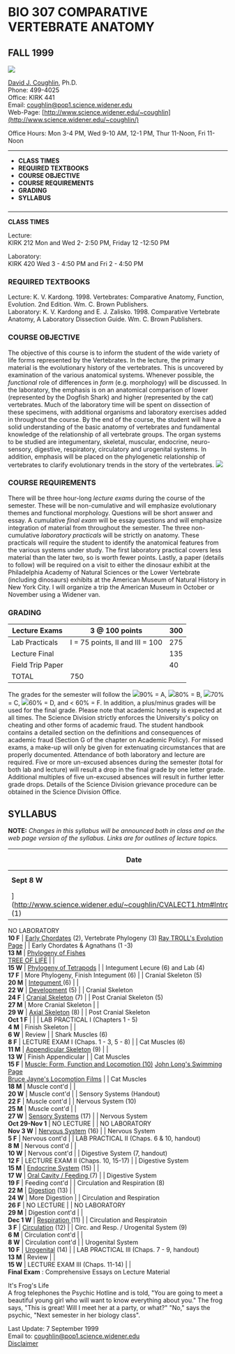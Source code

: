 #  **BIO 307 COMPARATIVE VERTEBRATE ANATOMY**

##  **FALL** **1999**

![](lizard.gif)

[David J. Coughlin](http://www.science.widener.edu/~coughlin/), Ph.D.  
Phone: 499-4025  
Office: KIRK 441  
Email:
[coughlin@pop1.science.widener.edu](mailto:coughlin@pop1.science.widener.edu)  
Web-Page:
[http://www.science.widener.edu/~coughlin](http://www.science.widener.edu/~coughlin/)

Office Hours: Mon 3-4 PM, Wed 9-10 AM, 12-1 PM, Thur 11-Noon,  Fri 11-Noon  


* * *

  * **CLASS TIMES**
  * **REQUIRED TEXTBOOKS**
  * **COURSE OBJECTIVE**
  * **COURSE REQUIREMENTS**
  * **GRADING**
  * **SYLLABUS**

###

* * *

  
**CLASS TIMES**

Lecture:  
KIRK 212 Mon and Wed 2- 2:50 PM, Friday 12 -12:50 PM

Laboratory:  
KIRK 420 Wed 3 - 4:50 PM and Fri 2 - 4:50 PM

###  **REQUIRED TEXTBOOKS**

Lecture: K. V. Kardong. 1998. Vertebrates: Comparative Anatomy, Function,
Evolution. 2nd Edition.  Wm. C. Brown Publishers.  
Laboratory: K. V. Kardong and E. J. Zalisko. 1998. Comparative Vertebrate
Anatomy, A Laboratory Dissection Guide. Wm. C. Brown Publishers.

###  **COURSE OBJECTIVE**

The objective of this course is to inform the student of the wide variety of
life forms represented by the Vertebrates. In the lecture, the primary
material is the evolutionary history of the vertebrates. This is uncovered by
examination of the various anatomical systems. Whenever possible, the
_functional_ role of differences in _form_ (e.g. morphology) will be
discussed. In the laboratory, the emphasis is on an anatomical comparison of
lower (represented by the Dogfish Shark) and higher (represented by the cat)
vertebrates. Much of the laboratory time will be spent on dissection of these
specimens, with additional organisms and laboratory exercises added in
throughout the course. By the end of the course, the student will have a solid
understanding of the basic anatomy of vertebrates and fundamental knowledge of
the relationship of all vertebrate groups. The organ systems to be studied are
integumentary, skeletal, muscular, endocrine, neuro-sensory, digestive,
respiratory, circulatory and urogenital systems. In addition, emphasis will be
placed on the phylogenetic relationship of vertebrates to clarify evolutionary
trends in the story of the vertebrates. ![](mammal.gif)

###  **COURSE REQUIREMENTS**

There will be three hour-long _lecture exams_ during the course of the
semester. These will be non-cumulative and will emphasize evolutionary themes
and functional morphology. Questions will be short answer and essay. A
cumulative _final exam_ will be essay questions and will emphasize integration
of material from throughout the semester. The three non-cumulative _laboratory
practicals_ will be strictly on anatomy. These practicals will require the
student to identify the anatomical features from the various systems under
study. The first laboratory practical covers less material than the later two,
so is worth fewer points. Lastly, a  paper (details to follow) will be
required on a visit to either the dinosaur exhibit at the Philadelphia Academy
of Natural Sciences or the Lower Vertebrate (including dinosaurs) exhibits at
the American Museum of Natural History in New York City. I will organize a
trip the American Museum in October or November using a Widener van.

###  **GRADING**

Lecture Exams | 3 @ 100 points  | 300  
---|---|---  
Lab Practicals  | I = 75 points, II and III = 100  | 275  
Lecture Final |  | 135  
Field Trip Paper |  | 40  
| TOTAL | 750  
The grades for the semester will follow the ![](IMG00001.GIF)90% = A,
![](IMG00002.GIF)80% = B, ![](IMG00003.GIF)70% = C, ![](IMG00004.GIF)60% = D,
and < 60% = F. In addition, a plus/minus grades will be used for the final
grade. Please note that academic honesty is expected at all times. The Science
Division strictly enforces the University's policy on cheating and other forms
of academic fraud. The student handbook contains a detailed section on the
definitions and consequences of academic fraud (Section G of the chapter on
Academic Policy). For missed exams, a make-up will only be given for
extenuating circumstances that are properly documented. Attendance of both
laboratory and lecture are required. Five or more un-excused absences during
the semester (total for both lab and lecture) will result a drop in the final
grade by one letter grade. Additional multiples of five un-excused absences
will result in further letter grade drops. Details of the Science Division
grievance procedure can be obtained in the Science Division Office.

##  SYLLABUS

**NOTE:** _Changes in this syllabus will be announced both in class and on the
web page version of the syllabus. Links are for outlines of lecture topics._  
    
  **Date** | **Lecture Topic**   |  | **Laboratory Topic**  
---|---|---|---  
**Sept 8 W** | [Introduction; Evolution
](http://www.science.widener.edu/~coughlin/CVALECT1.htm#Introduction)(1)  |  |
NO LABORATORY  
**10 F** | [Early
Chordates](http://www.science.widener.edu/~coughlin/CVALECT1.htm#EarlyChord)
(2), Vertebrate Phylogeny (3) [Ray TROLL's Evolution
Page](http://www.trollart.com/EVOLUTI0N.html) |  |  Early Chordates &
Agnathans (1 -3)  
**13 M** | [Phylogeny of
Fishes](http://www.science.widener.edu/~coughlin/CVALECT2.htm)  
[TREE OF LIFE](http://phylogeny.arizona.edu/tree/phylogeny.html) |  |  
**15 W** | [Phylogeny of
Tetrapods](http://www.science.widener.edu/~coughlin/CVALECT3.htm)  |  |
Integument Lecure (6) and Lab (4)  
**17 F** |  More Phylogeny, Finish Integument (6) |  | Cranial Skeleton (5)  
**20 M** | [Integument
](http://www.science.widener.edu/~coughlin/CVALECT5.htm)(6)  |  |  
**22 W** |
[Development](http://www.science.widener.edu/~coughlin/Cvalect4.htm) (5)  |  |
Cranial Skeleton  
**24 F** | [Cranial
Skeleton](http://www.science.widener.edu/~coughlin/CVALECT7.htm) (7)  |  |
Post Cranial Skeleton (5)  
**27 M** |  More Cranial Skeleton |  |  
**29 W** | [Axial
Skeleton](http://www.science.widener.edu/~coughlin/CVALECT7.htm#axial) (8) |
|  Post Cranial Skeleton  
**Oct 1 F** |    |  | LAB PRACTICAL I (Chapters 1 - 5)  
**4 M** |  Finish Skeleton |  |  
**6 W** |  Review |   | Shark Muscles (6)  
**8 F** |  LECTURE EXAM I (Chaps. 1 - 3, 5 - 8) |  | Cat Muscles (6)  
**11 M** | [Appendicular
Skeleton](http://www.science.widener.edu/~coughlin/CVALECT7.htm#appendicular)
(9) |  |  
**13 W** |  Finish Appendicular |  | Cat Muscles  
**15 F** | [Muscle: Form, Function and Locomotion
(10)](http://www.science.widener.edu/~coughlin/CVALECT8.htm) [John Long's
Swimming Page](http://faculty.vassar.edu/~jolong/swimming.html)  
[Bruce Jayne's Locomotion
Films](http://www.biology.uc.edu/faculty/jayne/videos.htm) |  |  Cat Muscles  
**18 M** |  Muscle cont'd |  |  
**20 W** |  Muscle cont'd |  | Sensory Systems (Handout)  
**22 F** |  Muscle cont'd |  | Nervous System (10)  
**25 M** |  Muscle cont'd |  |  
**27 W** | [Sensory
Systems](http://www.science.widener.edu/~coughlin/CVALECT9.htm) (17) |  |
Nervous System  
**Oct 29-Nov 1** |  NO LECTURE |  | NO LABORATORY  
**Nov 3 W** | [Nervous
System](http://www.science.widener.edu/~coughlin/CVA1011.htm) (16)  |  |
Nervous System  
**5 F** |  Nervous cont'd  |  | LAB PRACTICAL II (Chaps. 6 & 10, handout)  
**8 M** |  Nervous cont'd  |  |  
**10 W** |  Nervous cont'd  |   | Digestive System (7, handout)  
**12 F** |  LECTURE EXAM II (Chaps. 10, 15-17) |  | Digestive System  
**15 M** | [Endocrine
System](http://www.science.widener.edu/~coughlin/CVALEC12.htm) (15) |  |  
**17 W** | [Oral Cavity / Feeding
](http://www.science.widener.edu/~coughlin/CVALEC13.htm)(7)  |  |  Digestive
System  
**19 F** |   Feeding cont'd |  | Circulation and Respiration (8)  
**22 M** | [Digestion](http://www.science.widener.edu/~coughlin/CVALEC13.htm)
(13)  |  |  
**24 W** |  More Digestion  |  | Circulation and Respiration  
**26 F** |  NO LECTURE |  | NO LABORATORY  
**29 M** |  Digestion cont'd  |  |  
**Dec 1 W** | [Respiration
](http://www.science.widener.edu/~coughlin/CVALEC14.htm)(11)  |  |
Circulation and Respiratoin  
**3 F** | [Circulation](http://www.science.widener.edu/~coughlin/CVALEC15.htm)
(12) |  |  Circ. and Resp. / Urogenital System (9)  
**6 M** |  Circulation cont'd |  |  
**8 W** |  Circulation cont'd |  |  Urogenital System  
**10 F** |
[Urogenital](http://www.science.widener.edu/~coughlin/CVALET16.htm) (14)  |  |
LAB PRACTICAL III (Chaps. 7 - 9, handout)  
**13 M** |  Review |  |  
**15 W** |   LECTURE EXAM III (Chaps. 11-14) |  |  
**Final Exam** : Comprehensive Essays on Lecture Material

It's Frog's Life  
A frog telephones the Psychic Hotline and is told, "You are going to meet a
beautiful young girl who will want to know everything about you." The frog
says, "This is great!  Will I meet her at a party, or what?"  "No," says the
psychic, "Next semester in her biology class".

Last Update: 7 September 1999  
Email to:
[coughlin@pop1.science.widener.edu](mailto:coughlin@pop1.science.widener.edu)  
[Disclaimer](http://www.science.widener.edu/disclaimer.html)

